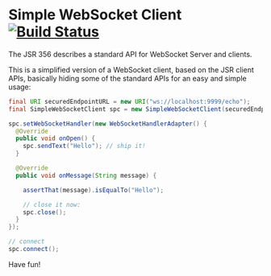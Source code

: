 # Simple WebSocket Client [![Build Status](https://travis-ci.org/matzew/simple-websocket-client.png)](https://travis-ci.org/matzew/simple-websocket-client)


The JSR 356 describes a standard API for WebSocket Server and clients.

This is a simplified version of a WebSocket client, based on the JSR client APIs, basically hiding some of the standard APIs for an easy and simple usage:


```java
final URI securedEndpointURL = new URI("ws://localhost:9999/echo");
final SimpleWebSocketClient spc = new SimpleWebSocketClient(securedEndpointURL);

spc.setWebSocketHandler(new WebSocketHandlerAdapter() {
  @Override
  public void onOpen() {
    spc.sendText("Hello"); // ship it!
  }

  @Override
  public void onMessage(String message) {

    assertThat(message).isEqualTo("Hello");

    // close it now:
    spc.close();
  }
});

// connect
spc.connect();
```

Have fun!